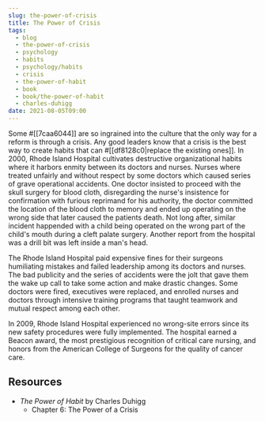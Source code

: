 ```yaml
---
slug: the-power-of-crisis
title: The Power of Crisis
tags:
  - blog
  - the-power-of-crisis
  - psychology
  - habits
  - psychology/habits
  - crisis
  - the-power-of-habit
  - book
  - book/the-power-of-habit
  - charles-duhigg
date: 2021-08-05T09:00
---
```



Some #[[7caa6044]] are so ingrained into the culture that the only way for
a reform is through a crisis. Any good leaders know that a crisis is the best
way to create habits that can #[[df8128c0|replace the existing ones]]. In 2000,
Rhode Island Hospital cultivates destructive organizational habits where it
harbors enmity between its doctors and nurses.  Nurses where treated unfairly
and without respect by some doctors which caused series of grave operational
accidents. One doctor insisted to proceed with the skull surgery for blood
cloth, disregarding the nurse's insistence for confirmation with furious
reprimand for his authority, the doctor committed the location of the blood
cloth to memory and ended up operating on the wrong side that later caused the
patients death. Not long after, similar incident happended with a child being
operated on the wrong part of the child's mouth during a cleft palate surgery.
Another report from the hospital was a drill bit was left inside a man's head.

The Rhode Island Hospital paid expensive fines for their surgeons humiliating
mistakes and failed leadership among its doctors and nurses. The bad publicity
and the series of accidents were the jolt that gave them the wake up call to
take some action and make drastic changes. Some doctors were fired, executives
were replaced, and enrolled nurses and doctors through intensive training
programs that taught teamwork and mutual respect among each other.

In 2009, Rhode Island Hospital experienced no wrong-site errors since its new
safety procedures were fully implemented. The hospital earned a Beacon award,
the most prestigious recognition of critical care nursing, and honors from the
American College of Surgeons for the quality of cancer care.

## Resources

- _The Power of Habit_ by Charles Duhigg
  - Chapter 6: The Power of a Crisis

